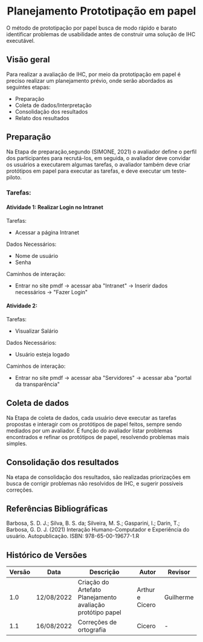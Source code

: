 # <center> Planejamento Prototipação em papel

O método de prototipação por papel busca de modo rápido e barato identificar problemas de usabilidade antes de construir uma solução de IHC executável.

## Visão geral

Para realizar a avaliação de IHC, por meio da prototipação em papel é preciso realizar um planejamento prévio, onde serão abordados as seguintes etapas:

- Preparação
- Coleta de dados/Interpretação
- Consolidação dos resultados
- Relato dos resultados

## Preparação

Na Etapa de preparação,segundo (SIMONE, 2021) o avaliador define o perfil dos participantes para recrutá-los, em seguida, o avaliador deve convidar os usuários a executarem algumas tarefas,
o avaliador também deve criar protótipos em papel para executar as tarefas, e deve executar um teste-piloto.

### Tarefas:

#### Atividade 1: Realizar Login no Intranet

Tarefas:

- Acessar a página Intranet

Dados Necessários:

- Nome de usuário
- Senha

Caminhos de interação:

- Entrar no site pmdf -> acessar aba "Intranet" -> Inserir dados necessários -> "Fazer Login"

#### Atividade 2:

Tarefas:

- Visualizar Salário

Dados Necessários:

- Usuário esteja logado

Caminhos de interação:

- Entrar no site pmdf -> acessar aba "Servidores" -> acessar aba "portal da transparência"

## Coleta de dados

Na Etapa de coleta de dados, cada usuário deve executar as tarefas propostas e interagir com os protótipos de papel feitos, sempre sendo mediados por um avaliador. É função do avaliador listar problemas encontrados e refinar os protótipos de papel, resolvendo problemas mais simples.

## Consolidação dos resultados

Na etapa de consolidação dos resultados, são realizadas priorizações em busca de corrigir problemas não resolvidos de IHC, e sugerir possíveis correções.

## Referências Bibliográficas

Barbosa, S. D. J.; Silva, B. S. da; Silveira, M. S.; Gasparini, I.; Darin, T.; Barbosa, G. D. J. (2021)
Interação Humano-Computador e Experiência do usuário. Autopublicação. ISBN: 978-65-00-19677-1.R

## Histórico de Versões

| Versão  | Data       | Descrição                                                  | Autor           | Revisor    |
|---------|------------|------------------------------------------------------------|-----------------|------------|
| 1.0     | 12/08/2022 | Criação do Artefato Planejamento avaliação protótipo papel | Arthur e Cicero | Guilherme  |
| 1.1     | 16/08/2022 | Correções de ortografia                                    | Cicero          | -          |
